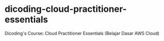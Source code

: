 # dicoding-cloud-practitioner-essentials
Dicoding's Course: Cloud Practitioner Essentials (Belajar Dasar AWS Cloud)
